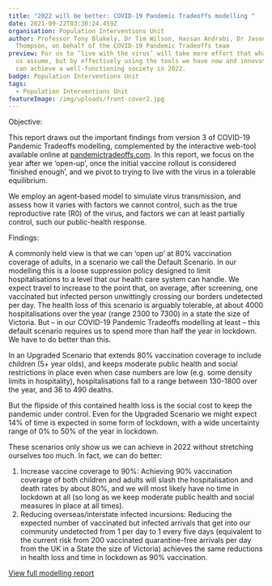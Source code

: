 ```yaml
---
title: "2022 will be better: COVID-19 Pandemic Tradeoffs modelling "
date: 2021-09-22T03:30:24.459Z
organisation: Population Interventions Unit
author: Professor Tony Blakely, Dr Tim Wilson, Hassan Andrabi, Dr Jason
  Thompson, on behalf of the COVID-19 Pandemic Tradeoffs team
preview: For us to ‘live with the virus’ will take more effort that what many of
  us assume, but by effectively using the tools we have now and innovating, we
  can achieve a well-functioning society in 2022.
badge: Population Interventions Unit
tags:
  - Population Interventions Unit
featureImage: /img/uploads/front-cover2.jpg
---
```

Objective: 

This report draws out the important findings from version 3 of COVID-19 Pandemic Tradeoffs modelling, complemented by the interactive web-tool available online at [pandemictradeoffs.com](https://populationinterventions.science.unimelb.edu.au/pandemic-trade-offs-september-2021/). In this report, we focus on the year after we ‘open-up’, once the initial vaccine rollout is considered ‘finished enough’, and we pivot to trying to live with the virus in a tolerable equilibrium.

We employ an agent-based model to simulate virus transmission, and assess how it varies with factors we cannot control, such as the true reproductive rate (R0) of the virus, and factors we can at least partially control, such our public-health response. 

Findings: 

A commonly held view is that we can ‘open up’ at 80% vaccination coverage of adults, in a scenario we call the Default Scenario. In our modelling this is a loose suppression policy designed to limit hospitalisations to a level that our health care system can handle. We expect travel to increase to the point that, on average, after screening, one vaccinated but infected person unwittingly crossing our borders undetected per day. The health loss of this scenario is arguably tolerable, at about 4000 hospitalisations over the year (range 2300 to 7300) in a state the size of Victoria. But – in our COVID-19 Pandemic Tradeoffs modelling at least – this default scenario requires us to spend more than half the year in lockdown. We have to do better than this.

In an Upgraded Scenario that extends 80% vaccination coverage to include children (5+ year olds), and keeps moderate public health and social restrictions in place even when case numbers are low (e.g. some density limits in hospitality), hospitalisations fall to a range between 130-1800 over the year, and 36 to 490 deaths. 

But the flipside of this contained health loss is the social cost to keep the pandemic under control. Even for the Upgraded Scenario we might expect 14% of time is expected in some form of lockdown, with a wide uncertainty range of 0% to 50% of the year in lockdown.

These scenarios only show us we can achieve in 2022 without stretching ourselves too much. In fact, we can do better:

1. Increase vaccine coverage to 90%: Achieving 90% vaccination coverage of both children and adults will slash the hospitalisation and death rates by about 80%, and we will most likely have no time in lockdown at all (so long as we keep moderate public health and social measures in place at all times).
2. Reducing overseas/interstate infected incursions: Reducing the expected number of vaccinated but infected arrivals that get into our community undetected from 1 per day to 1 every five days (equivalent to the current risk from 200 vaccinated quarantine-free arrivals per day from the UK in a State the size of Victoria) achieves the same reductions in health loss and time in lockdown as 90% vaccination.

<a href="https://populationinterventions.science.unimelb.edu.au/posts/pandemic-trade-offs-september-2021/2022-will-be-better_COVID-19-Tradeoffs-modelling-21-SEP.pdf" target="_blank">
View full modelling report
</a>
